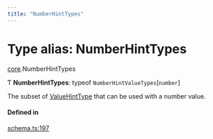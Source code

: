 ```yaml
---
title: "NumberHintTypes"
---
```

# Type alias: NumberHintTypes

[core](../modules/core.md).NumberHintTypes

Ƭ **NumberHintTypes**: typeof `NumberHintValueTypes`[`number`]

The subset of [ValueHintType](../enums/core.ValueHintType.md) that can be used with a number value.

#### Defined in

[schema.ts:197](https://github.com/coda/packs-sdk/blob/main/schema.ts#L197)
